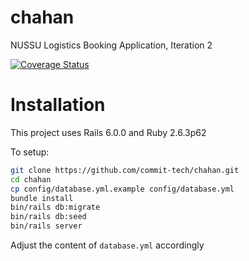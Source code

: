 # chahan
NUSSU Logistics Booking Application, Iteration 2

[![Coverage Status](https://coveralls.io/repos/github/commit-tech/chahan/badge.svg?branch=add-coveralls-to-project)](https://coveralls.io/github/commit-tech/chahan?branch=add-coveralls-to-project)

# Installation
This project uses Rails 6.0.0 and Ruby 2.6.3p62

To setup:
```bash
git clone https://github.com/commit-tech/chahan.git
cd chahan
cp config/database.yml.example config/database.yml
bundle install
bin/rails db:migrate
bin/rails db:seed
bin/rails server
```

Adjust the content of `database.yml` accordingly
